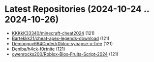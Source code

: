 # Latest Repositories (2024-10-24 .. 2024-10-26)

- [KKKkK33340/minecraft-cheat2024](https://github.com/KKKkK33340/minecraft-cheat2024) (121)
- [Bartekkk21/cheat-apex-legends-download](https://github.com/Bartekkk21/cheat-apex-legends-download) (121)
- [Demonguy664Coder/r0blox-synapse-x-free](https://github.com/Demonguy664Coder/r0blox-synapse-x-free) (121)
- [Deniba/h4ck-f0rtnite](https://github.com/Deniba/h4ck-f0rtnite) (121)
- [owenrocks200/Roblox-Blox-Fruits-Script-2024](https://github.com/owenrocks200/Roblox-Blox-Fruits-Script-2024) (121)
